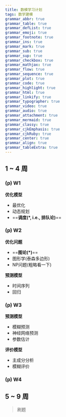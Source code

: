 ```yaml
---
title: 数模学习计划
tags: 数学建模
grammar_abbr: true
grammar_table: true
grammar_defList: true
grammar_emoji: true
grammar_footnote: true
grammar_ins: true
grammar_mark: true
grammar_sub: true
grammar_sup: true
grammar_checkbox: true
grammar_mathjax: true
grammar_flow: true
grammar_sequence: true
grammar_plot: true
grammar_code: true
grammar_highlight: true
grammar_html: true
grammar_linkify: true
grammar_typographer: true
grammar_video: true
grammar_audio: true
grammar_attachment: true
grammar_mermaid: true
grammar_classy: true
grammar_cjkEmphasis: true
grammar_cjkRuby: true
grammar_center: true
grammar_align: true
grammar_tableExtra: true
---
```


## 1 ~ 4 周

### (p) W1

**优化模型**

* 最优化
* 动态规划
* ==**调度(\*, i.e., 排队论)**==

### (p) W2

**优化问题**

* ==**图论(\*)**==
* 图形学(泰森多边形)
* NP问题(粗略看一下)

**预测模型**

* 时间序列
* 回归

### (p) W3

**预测模型**

* 模糊预测
* 神经网络预测
* 参数估计

**评价模型**

* 主成分分析
* 模糊评价

### (p) W4



## 5 ~ 9 周

> 刷题